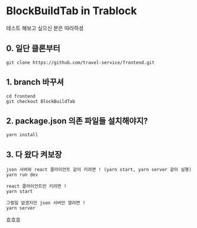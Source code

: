 # BlockBuildTab in Trablock

테스트 해보고 싶으신 분은 따라하셩

## 0. 일단 클론부터 

    git clone https://github.com/travel-service/frontend.git
    
## 1. branch 바꾸셔

    cd frontend
    git checkout BlockBuildTab

## 2. package.json 의존 파일들 설치해야지?

    yarn install

## 3. 다 왔다 켜보장

    json 서버와 react 클라이언트 같이 키려면 ! (yarn start, yarn server 같이 실행)
    yarn run dev
    
    react 클라이언트만 키려면 !
    yarn start
    
    그럴일 없겠지만 json 서버만 열려면 !
    yarn server 
    
    
  흐흐흐
